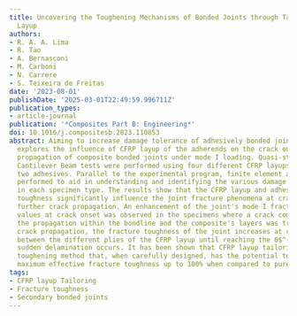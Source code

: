 ```yaml
---
title: Uncovering the Toughening Mechanisms of Bonded Joints through Tailored CFRP
  Layup
authors:
- R. A. A. Lima
- R. Tao
- A. Bernasconi
- M. Carboni
- N. Carrere
- S. Teixeira de Freitas
date: '2023-08-01'
publishDate: '2025-03-01T22:49:59.996711Z'
publication_types:
- article-journal
publication: '*Composites Part B: Engineering*'
doi: 10.1016/j.compositesb.2023.110853
abstract: Aiming to increase damage tolerance of adhesively bonded joints, this work
  explores the influence of CFRP layup of the adherends on the crack onset and crack
  propagation of composite bonded joints under mode I loading. Quasi-static Double
  Cantilever Beam tests were performed using four different CFRP layups bonded with
  two adhesives. Parallel to the experimental program, finite element analyses were
  performed to aid in understanding and identifying the various damage mechanisms
  in each specimen type. The results show that the CFRP layup and adhesive fracture
  toughness significantly influence the joint fracture phenomena at crack onset and
  further crack propagation. An enhancement of the joint's mode I fracture toughness
  values at crack onset was observed in the specimens where a crack competition between
  the propagation within the bondline and the composite's layers was triggered. During
  crack propagation, the fracture toughness of the joint increases at crack deflections
  between the different plies of the CFRP layup until reaching the 0$^∘$ ply, where
  sudden delamination occurs. It has been shown that CFRP layup tailoring is a promising
  toughening method that, when carefully designed, has the potential to increase the
  maximum effective fracture toughness up to 100% when compared to pure cohesive failure.
tags:
- CFRP layup Tailoring
- Fracture toughness
- Secondary bonded joints
---
```

